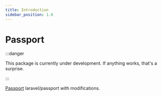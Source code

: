 ```yaml
---
title: Introduction
sidebar_position: 1.0
---
```


# Passport

:::danger

This package is currently under development. If anything works, that's a surprise.

:::

[Passport](https://github.com/Javaabu/passport) laravel/passport with modifications.
